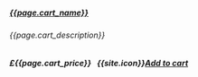 ##### [{{page.cart_name}}]({{page.url}}) 

###### {{page.cart_description}} 

##### £{{page.cart_price}} &nbsp; {{site.icon}}[Add to cart](/cart#{{page.cart_itemid}})
